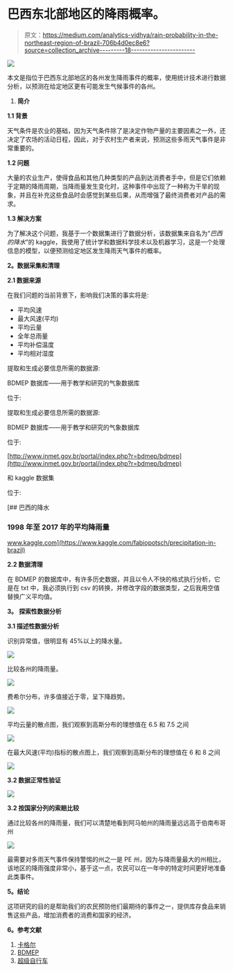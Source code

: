 # 巴西东北部地区的降雨概率。

> 原文：<https://medium.com/analytics-vidhya/rain-probability-in-the-northeast-region-of-brazil-706b4d0ec8e6?source=collection_archive---------18----------------------->

![](img/74accf03f05168765499ea8cfa4c9bfd.png)

本文是指位于巴西东北部地区的各州发生降雨事件的概率，使用统计技术进行数据分析，以预测在给定地区更有可能发生气候事件的各州。

1.  **简介**

**1.1 背景**

天气条件是农业的基础，因为天气条件除了是决定作物产量的主要因素之一外，还决定了农场的活动日程，因此，对于农村生产者来说，预测这些多雨天气事件是非常重要的。

**1.2 问题**

大量的农业生产，使得食品和其他几种类型的产品到达消费者手中，但是它们依赖于定期的降雨周期，当降雨量发生变化时，这种事件中出现了一种称为干旱的现象，并且在补充这些食品时会感觉到某些后果，从而增强了最终消费者对产品的需求。

**1.3 解决方案**

为了解决这个问题，我基于一个数据集进行了数据分析，该数据集来自名为“*巴西的降水*”的 kaggle，我使用了统计学和数据科学技术以及机器学习，这是一个处理信息的模型，以便预测给定地区发生降雨天气事件的概率。

**2。数据采集和清理**

**2.1 数据来源**

在我们问题的当前背景下，影响我们决策的事实将是:

*   平均风速
*   最大风速(平均)
*   平均云量
*   全年总雨量
*   平均补偿温度
*   平均相对湿度

提取和生成必要信息所需的数据源:

BDMEP 数据库——用于教学和研究的气象数据库

位于:

提取和生成必要信息所需的数据源:

BDMEP 数据库——用于教学和研究的气象数据库

位于:

[http://www.inmet.gov.br/portal/index.php?r=bdmep/bdmep](http://www.inmet.gov.br/portal/index.php?r=bdmep/bdmep)

和 kaggle 数据集

位于:

[](https://www.kaggle.com/fabiopotsch/precipitation-in-brazil) [## 巴西的降水

### 1998 年至 2017 年的平均降雨量

www.kaggle.com](https://www.kaggle.com/fabiopotsch/precipitation-in-brazil) 

**2.2 数据清理**

在 BDMEP 的数据库中，有许多历史数据，并且以令人不快的格式执行分析，它是在 txt 中，我必须执行到 csv 的转换，并修改字段的数据类型，之后我用空值替换广义平均值。

**3。** **探索性数据分析**

**3.1 描述性数据分析**

识别异常值，很明显有 45%以上的降水量。

![](img/34940228a85a7f61e98f2db668c81fc1.png)

比较各州的降雨量。

![](img/857b259bdedaa8ccfa3330622049512f.png)

费希尔分布，许多值接近于零，呈下降趋势。

![](img/669581a9a8fbc6231988a4668613c923.png)

平均云量的散点图，我们观察到高斯分布的理想值在 6.5 和 7.5 之间

![](img/45a8334c21c9501023f57c6955c47e81.png)

在最大风速(平均)指标的散点图上，我们观察到高斯分布的理想值在 6 和 8 之间

![](img/aa3155f0af8fe53107e6a6b11851c82f.png)

**3.2 数据正常性验证**

![](img/d2a1c66317755c34baa42d37e6ffec9c.png)

**3.2 按国家分列的索赔比较**

通过比较各州的降雨量，我们可以清楚地看到阿马帕州的降雨量远远高于伯南布哥州

![](img/783cad0afd87d7c9645fdfb05c59e43d.png)

最需要对多雨天气事件保持警惕的州之一是 PE 州，因为与降雨量最大的州相比，该地区的降雨强度非常小，基于这一点，农民可以在一年中的特定时间更好地准备此类事件。

**5。结论**

这项研究的目的是帮助我们的农民预防他们最期待的事件之一，提供库存食品来销售这些产品，增加消费者的消费和国家的经济。

**6。参考文献**

1.  [卡格尔](https://www.kaggle.com/)
2.  [BDMEP](http://www.inmet.gov.br/portal/index.php?r=bdmep/bdmep)
3.  [超级自行车](https://www.superbac.com.br/blog/quais-os-principais-impactos-da-seca-na-agricultura/)